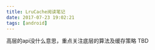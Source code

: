 ```yaml
---
title: LruCache阅读笔记
date: 2017-07-23 19:02:21
tags: [android]
---
```


高层的api没什么意思，重点关注底层的算法及缓存策略
TBD